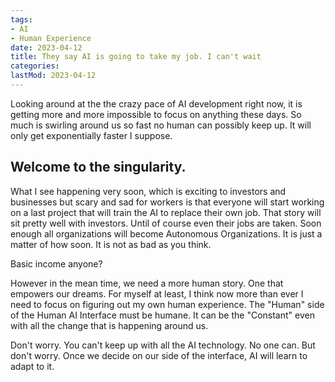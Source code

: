 ```yaml
---
tags:
- AI
- Human Experience
date: 2023-04-12
title: They say AI is going to take my job. I can't wait
categories:
lastMod: 2023-04-12
---
```

Looking around at the the crazy pace of AI development right now, it is getting more and more impossible to focus on anything these days. So much is swirling around us so fast no human can possibly keep up. It will only get exponentially faster I suppose.

## Welcome to the singularity.

What I see happening very soon, which is exciting to investors and businesses but scary and sad for workers is that everyone will start working on a last project that will train the AI to replace their own job. That story will sit pretty well with investors. Until of course even their jobs are taken. Soon enough all organizations will become Autonomous Organizations. It is just a matter of how soon. It is not as bad as you think.

Basic income anyone?

However in the mean time, we need a more human story. One that empowers our dreams. For myself at least, I think now more than ever I need to focus on figuring out my own human experience. The "Human" side of the Human AI Interface must be humane. It can be the "Constant" even with all the change that is happening around us.

Don't worry. You can't keep up with all the AI technology. No one can. But don't worry. Once we decide on our side of the interface, AI will learn to adapt to it.
